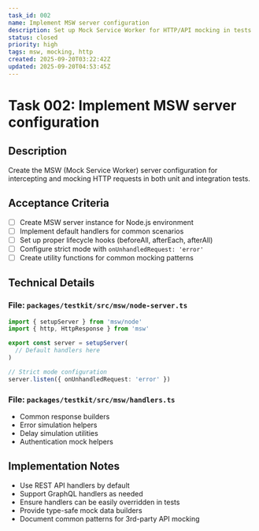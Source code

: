```yaml
---
task_id: 002
name: Implement MSW server configuration
description: Set up Mock Service Worker for HTTP/API mocking in tests
status: closed
priority: high
tags: msw, mocking, http
created: 2025-09-20T03:22:42Z
updated: 2025-09-20T04:53:45Z
---
```


# Task 002: Implement MSW server configuration

## Description

Create the MSW (Mock Service Worker) server configuration for intercepting and mocking HTTP requests in both unit and integration tests.

## Acceptance Criteria

- [ ] Create MSW server instance for Node.js environment
- [ ] Implement default handlers for common scenarios
- [ ] Set up proper lifecycle hooks (beforeAll, afterEach, afterAll)
- [ ] Configure strict mode with `onUnhandledRequest: 'error'`
- [ ] Create utility functions for common mocking patterns

## Technical Details

### File: `packages/testkit/src/msw/node-server.ts`
```typescript
import { setupServer } from 'msw/node'
import { http, HttpResponse } from 'msw'

export const server = setupServer(
  // Default handlers here
)

// Strict mode configuration
server.listen({ onUnhandledRequest: 'error' })
```

### File: `packages/testkit/src/msw/handlers.ts`
- Common response builders
- Error simulation helpers
- Delay simulation utilities
- Authentication mock helpers

## Implementation Notes

- Use REST API handlers by default
- Support GraphQL handlers as needed
- Ensure handlers can be easily overridden in tests
- Provide type-safe mock data builders
- Document common patterns for 3rd-party API mocking